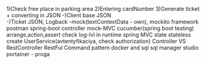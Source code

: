 1)Check free place in parking area
2)Entering cardNumber 
3)Generate ticket + converting in JSON
-)Client base JSON  
-)Ticket JSON;
Logback
-mock(textContextData - own), mockito framework
postman
spring-boot
controller
mock-MVC
cucumber(spring boot testing)
arrange,action,assert
check log-lvl in runtime
spring MVC 
state stateless
create UserService(avtentyfikaciya, check authorization)
Controller VS RestController
RestFul
Command pattern
docker and sql
sql manager studio
portainer - proga